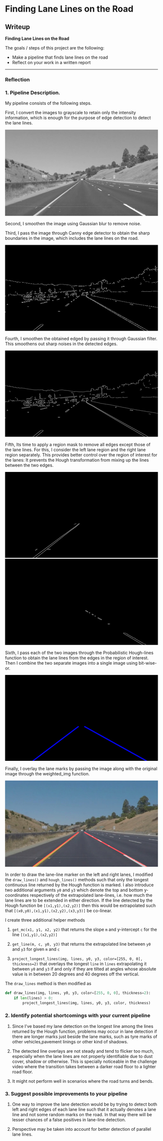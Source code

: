 # **Finding Lane Lines on the Road** 

Writeup
---

**Finding Lane Lines on the Road**

The goals / steps of this project are the following:
* Make a pipeline that finds lane lines on the road
* Reflect on your work in a written report


[//]: # (Image References)

[image1]: ./examples/grayscale.jpg "Grayscale"

[image2]: ./examples/edges.jpg "Edges"

[image3]: ./examples/blur.jpg "Blur"

[image4]: ./examples/roil.jpg "ROIl"

[image5]: ./examples/roir.jpg "ROIr"

[image6]: ./examples/bitor.jpg "BitOr"

[image7]: ./examples/result.jpg "Result"

---

### Reflection

### 1. Pipeline Description.


My pipeline consists of the following steps. 

First, I convert the images to grayscale to retain only the intensity information, which is enough for the purpose of edge detection to detect the lane lines. 

![alt text][image1]

Second, I smoothen the image using Gaussian blur to remove noise.

Third, I pass the image through Canny edge detector to obtain the sharp boundaries in the image, which includes the lane lines on the road.

![alt text][image2]

Fourth, I smoothen the obtained edged by passing it through Gaussian filter. This smoothens out sharp noises in the detected edges.

![alt text][image3]

Fifth, Its time to apply a region mask to remove all edges except those of the lane lines. For this, I consider the left lane region and the right lane region separately. This provides better control over the region of interest for the lanes: It prevents the Hough transformation from mixing up the lines between the two edges.

![alt text][image4] ![alt text][image5]

Sixth, I pass each of the two images through the Probabilistic Hough-lines function to obtain the lane lines from the edges in the region of interest. Then I combine the two separate images into a single image using bit-wise-or.

![alt text][image6]


Finally, I  overlay the lane marks by passing the image along with the original image through the weighted_img function.



![alt text][image7]


In order to draw the lane-line marker on the left and right lanes, I modified the `draw_lines()` and `hough_lines()` methods such that only the longest continuous line returned by the Hough function is marked. I also introduce two additional arguments `y0` and `y3` which denote the top and bottom y-coordinates respectively of the extrapolated lane-lines, i.e. how much the lane lines are to be extended in either direction. If the line detected by the Hough function be `[(x1,y1),(x2,y2)]` then this would be extrapolated such that `[(x0,y0),(x1,y1),(x2,y2),(x3,y3)]` be co-linear. 

I create three additional helper methods

1. `get_mc(x1, y1, x2, y2)` that returns the slope `m` and y-intercept `c` for the line `[(x1,y1),(x2,y2)]`

2. `get_line(m, c, y0, y3)` that returns the extrapolated line between `y0` and `y3` for given `m` and `c`

3. `project_longest_lines(img, lines, y0, y3, color=[255, 0, 0], thickness=2)` that overlays the longest `line` in `lines` extrapolating it between `y0` and `y3` if and only if they are tilted at angles whose absolute value is in between 20 degrees and 40 degrees off the vertical. 

The `draw_lines` method is then modified as 
```python
def draw_lines(img, lines, y0, y3, color=[255, 0, 0], thickness=2):
    if len(lines) > 0:
        project_longest_lines(img, lines, y0, y3, color, thickness)
```
### 2. Identify potential shortcomings with your current pipeline

1. Since I've based my lane detection on the longest line among the lines returned by the Hough function, problems may occur in lane detection if there are longer marks just beside the lane marks, such as tyre marks of other vehicles,pavement linings or other kind of shadows.

2. The detected line overlays are not steady and tend to flicker too much, especially when the lane lines are not properly identifiable due to dust cover, shadow or otherwise. This is specially noticeable in the challenge video where the transition takes between a darker road floor to a lighter road floor.

3. It might not perform well in scenarios where the road turns and bends. 

### 3. Suggest possible improvements to your pipeline

1. One way to improve the lane detection would be by trying to detect both left and right edges of each lane line such that it actually denotes a lane line and not some random marks on the road. In that way there will be lesser chances of a false positives in lane-line detection.

2. Perspective may be taken into account for better detection of parallel lane lines.

